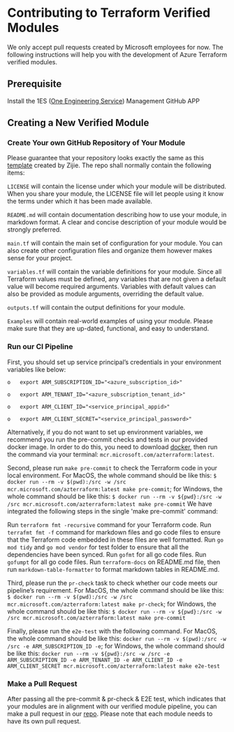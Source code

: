 # Contributing to Terraform Verified Modules  
We only accept pull requests created by Microsoft employees for now. The following instructions will help you with the development of Azure Terraform verified modules.

## Prerequisite
Install the 1ES ([One Engineering Service](https://github.com/apps/1es-resource-management/Resource)) Management GitHub APP 

## Creating a New Verified Module
### Create Your own GitHub Repository of Your Module
Please guarantee that your repository looks exactly the same as this [template](https://github.com/lonegunmanb/terraform-verified-module) created by Zijie. The repo shall normally contain the following items: 

`LICENSE` will contain the license under which your module will be distributed. When you share your module, the LICENSE file will let people using it know the terms under which it has been made available.

`README.md` will contain documentation describing how to use your module, in markdown format. A clear and concise description of your module would be strongly preferred. 

`main.tf` will contain the main set of configuration for your module. You can also create other configuration files and organize them however makes sense for your project.

`variables.tf` will contain the variable definitions for your module. Since all Terraform values must be defined, any variables that are not given a default value will become required arguments. Variables with default values can also be provided as module arguments, overriding the default value.

`outputs.tf` will contain the output definitions for your module. 

`Examples` will contain real-world examples of using your module. Please make sure that they are up-dated, functional, and easy to understand. 

### Run our CI Pipeline
First, you should set up service principal’s credentials in your environment variables like below: 

    o	export ARM_SUBSCRIPTION_ID="<azure_subscription_id>"

    o	export ARM_TENANT_ID="<azure_subscription_tenant_id>"

    o	export ARM_CLIENT_ID="<service_principal_appid>"

    o	export ARM_CLIENT_SECRET="<service_principal_password>"
    
Alternatively, if you do not want to set up environment variables, we recommend you run the pre-commit checks and tests in our provided docker image. In order to do this, you need to download [docker](https://www.docker.com/pricing/#/download), then run the command via your terminal: `mcr.microsoft.com/azterraform:latest`.

Second, please run `make pre-commit` to check the Terraform code in your local environment. For MacOS, the whole command should be like this: `$ docker run --rm -v $(pwd):/src -w /src mcr.microsoft.com/azterraform:latest make pre-commit`; for Windows, the whole command should be like this: `$ docker run --rm -v ${pwd}:/src -w /src mcr.microsoft.com/azterraform:latest make pre-commit` We have integrated the following steps in the single 'make pre-commit' command: 

  Run `terraform fmt -recursive` command for your Terraform code.
  Run `terrafmt fmt -f` command for markdown files and go code files to ensure that the Terraform code embedded in these files are well formatted.
  Run `go mod tidy` and `go mod vendor` for test folder to ensure that all the dependencies have been synced.
  Run `gofmt` for all go code files.
  Run `gofumpt` for all go code files.
  Run `terraform-docs` on README.md file, then run `markdown-table-formatter` to format markdown tables in README.md.

Third, please run the `pr-check` task to check whether our code meets our pipeline’s requirement. For MacOS, the whole command should be like this: `$ docker run --rm -v $(pwd):/src -w /src mcr.microsoft.com/azterraform:latest make pr-check`; for Windows, the whole command should be like this: `$ docker run --rm -v ${pwd}:/src -w /src mcr.microsoft.com/azterraform:latest make pre-commit`

Finally, please run the `e2e-test` with the following command. For MacOS, the whole command should be like this: `docker run --rm -v $(pwd):/src -w /src -e ARM_SUBSCRIPTION_ID -e`; for Windows, the whole command should be like this: `docker run --rm -v ${pwd}:/src -w /src -e ARM_SUBSCRIPTION_ID -e ARM_TENANT_ID -e ARM_CLIENT_ID -e ARM_CLIENT_SECRET mcr.microsoft.com/azterraform:latest make e2e-test`

### Make a Pull Request
After passing all the pre-commit & pr-check & E2E test, which indicates that your modules are in alignment with our verified module pipeline, you can make a pull request in our [repo](https://github.com/Azure/terraform-azure-modules). Please note that each module needs to have its own pull request. 


